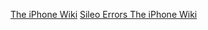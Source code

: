 
[The iPhone Wiki](https://theiphonewiki.com/wiki/Main_Page)
[Sileo Errors The iPhone Wiki](https://www.theiphonewiki.com/wiki/Sileo_Errors)
